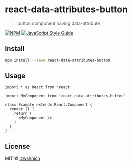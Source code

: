 # react-data-attributes-button

> button component having data-attribute

[![NPM](https://img.shields.io/npm/v/react-data-attributes-button.svg)](https://www.npmjs.com/package/react-data-attributes-button) [![JavaScript Style Guide](https://img.shields.io/badge/code_style-standard-brightgreen.svg)](https://standardjs.com)

## Install

```bash
npm install --save react-data-attributes-button
```

## Usage

```tsx
import * as React from 'react'

import MyComponent from 'react-data-attributes-button'

class Example extends React.Component {
  render () {
    return (
      <MyComponent />
    )
  }
}
```

## License

MIT © [izwshnich](https://github.com/izwshnich)

